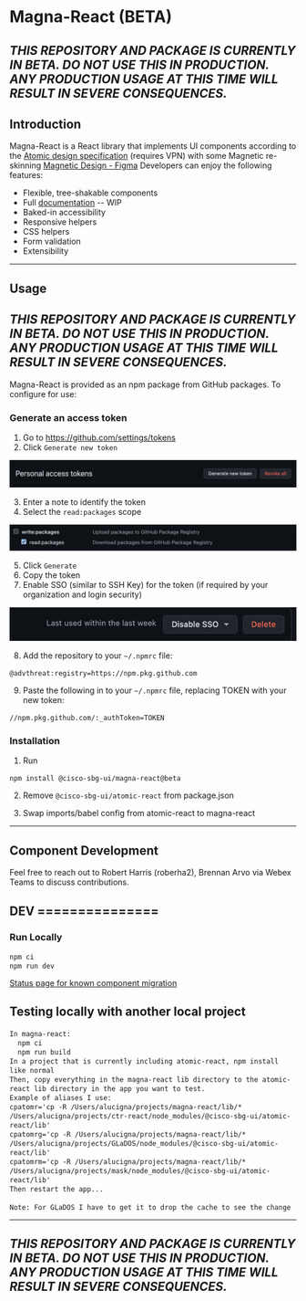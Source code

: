 # Magna-React (BETA)

## *THIS REPOSITORY AND PACKAGE IS CURRENTLY IN BETA. DO _NOT_ USE THIS IN PRODUCTION. ANY PRODUCTION USAGE AT THIS TIME WILL RESULT IN SEVERE CONSEQUENCES.*

## Introduction

Magna-React is a React library that implements UI components according to the [Atomic design specification](http://ux-document-lnx/~designer/sbg-ux/components/atoms/getting-started.html) (requires VPN) with some Magnetic re-skinning [Magnetic Design - Figma](https://www.figma.com/file/oVZWatImEIbl1c8sjdGxi0/%F0%9F%A7%B2--Magnetic-Design-Library) Developers can enjoy the following features:

- Flexible, tree-shakable components
- Full [documentation](https://magna-react.vercel.app/) -- WIP
- Baked-in accessibility
- Responsive helpers
- CSS helpers
- Form validation
- Extensibility

-------------

## Usage

## *THIS REPOSITORY AND PACKAGE IS CURRENTLY IN BETA. DO _NOT_ USE THIS IN PRODUCTION. ANY PRODUCTION USAGE AT THIS TIME WILL RESULT IN SEVERE CONSEQUENCES.*

Magna-React is provided as an npm package from GitHub packages. To configure for use:

### Generate an access token

1) Go to https://github.com/settings/tokens
2) Click `Generate new token`

![generate token](./docs/images/github/generate_token.png)

3) Enter a note to identify the token
4) Select the `read:packages` scope

![package scope](./docs/images/github/package_scope.png)

5) Click `Generate`
6) Copy the token
7) Enable SSO (similar to SSH Key) for the token (if required by your organization and login security)

![enable sso on token](./docs/images/github/enable_sso.png)

8) Add the repository to your `~/.npmrc` file:

```
@advthreat:registry=https://npm.pkg.github.com
```

9) Paste the following in to your `~/.npmrc` file, replacing TOKEN with your new token:

```
//npm.pkg.github.com/:_authToken=TOKEN
```

### Installation 

1) Run

```
npm install @cisco-sbg-ui/magna-react@beta
```

2) Remove `@cisco-sbg-ui/atomic-react` from package.json

3) Swap imports/babel config from atomic-react to magna-react

-------------

## Component Development

Feel free to reach out to Robert Harris (roberha2), Brennan Arvo via Webex Teams to discuss contributions.
## DEV ===============
### Run Locally
```
npm ci
npm run dev
```

[Status page for known component migration](./MagneticStylingStatus.md)

## Testing locally with another local project

```
In magna-react:
  npm ci
  npm run build
In a project that is currently including atomic-react, npm install like normal
Then, copy everything in the magna-react lib directory to the atomic-react lib directory in the app you want to test.
Example of aliases I use:
cpatomr='cp -R /Users/alucigna/projects/magna-react/lib/* /Users/alucigna/projects/ctr-react/node_modules/@cisco-sbg-ui/atomic-react/lib'
cpatomrg='cp -R /Users/alucigna/projects/magna-react/lib/* /Users/alucigna/projects/GLaDOS/node_modules/@cisco-sbg-ui/atomic-react/lib'
cpatomrm='cp -R /Users/alucigna/projects/magna-react/lib/* /Users/alucigna/projects/mask/node_modules/@cisco-sbg-ui/atomic-react/lib'
Then restart the app...

Note: For GLaDOS I have to get it to drop the cache to see the change
```

-------------

## *THIS REPOSITORY AND PACKAGE IS CURRENTLY IN BETA. DO _NOT_ USE THIS IN PRODUCTION. ANY PRODUCTION USAGE AT THIS TIME WILL RESULT IN SEVERE CONSEQUENCES.*
